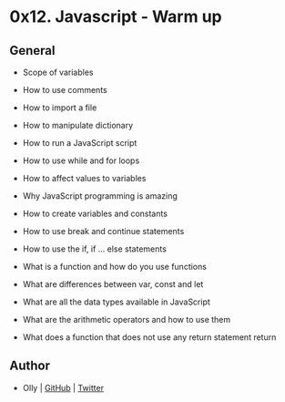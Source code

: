# 0x12. Javascript - Warm up



## General



- Scope of variables

- How to use comments

- How to import a file

- How to manipulate dictionary

- How to run a JavaScript script

- How to use while and for loops

- How to affect values to variables

- Why JavaScript programming is amazing

- How to create variables and constants

- How to use break and continue statements

- How to use the if, if ... else statements

- What is a function and how do you use functions

- What are differences between var, const and let

- What are all the data types available in JavaScript

- What are the arithmetic operators and how to use them

- What does a function that does not use any return statement return





## Author

* Olly | [GitHub](https://github.com/ollyimanishimwe) | [Twitter](https://twitter.com/ollyImanishimwe)
